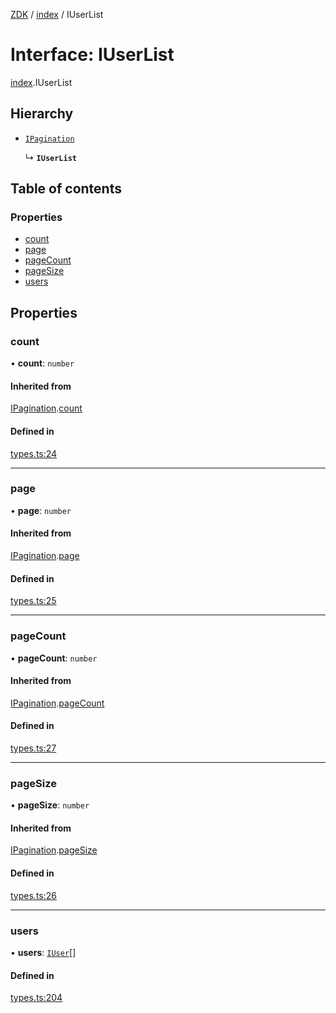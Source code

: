 [ZDK](../README.md) / [index](../modules/index.md) / IUserList

# Interface: IUserList

[index](../modules/index.md).IUserList

## Hierarchy

- [`IPagination`](index.IPagination.md)

  ↳ **`IUserList`**

## Table of contents

### Properties

- [count](index.IUserList.md#count)
- [page](index.IUserList.md#page)
- [pageCount](index.IUserList.md#pagecount)
- [pageSize](index.IUserList.md#pagesize)
- [users](index.IUserList.md#users)

## Properties

### count

• **count**: `number`

#### Inherited from

[IPagination](index.IPagination.md).[count](index.IPagination.md#count)

#### Defined in

[types.ts:24](https://github.com/innovtech-developers/zdk/blob/7db792f8d0888698b5c087a743b692e20fed3a78/src/types.ts#L24)

___

### page

• **page**: `number`

#### Inherited from

[IPagination](index.IPagination.md).[page](index.IPagination.md#page)

#### Defined in

[types.ts:25](https://github.com/innovtech-developers/zdk/blob/7db792f8d0888698b5c087a743b692e20fed3a78/src/types.ts#L25)

___

### pageCount

• **pageCount**: `number`

#### Inherited from

[IPagination](index.IPagination.md).[pageCount](index.IPagination.md#pagecount)

#### Defined in

[types.ts:27](https://github.com/innovtech-developers/zdk/blob/7db792f8d0888698b5c087a743b692e20fed3a78/src/types.ts#L27)

___

### pageSize

• **pageSize**: `number`

#### Inherited from

[IPagination](index.IPagination.md).[pageSize](index.IPagination.md#pagesize)

#### Defined in

[types.ts:26](https://github.com/innovtech-developers/zdk/blob/7db792f8d0888698b5c087a743b692e20fed3a78/src/types.ts#L26)

___

### users

• **users**: [`IUser`](index.IUser.md)[]

#### Defined in

[types.ts:204](https://github.com/innovtech-developers/zdk/blob/7db792f8d0888698b5c087a743b692e20fed3a78/src/types.ts#L204)
